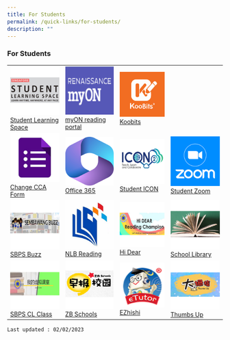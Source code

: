 ```yaml
---
title: For Students
permalink: /quick-links/for-students/
description: ""
---
```

### For Students

<table>
	<tbody>
		<tr>			
			<td><a href="https://vle.learning.moe.edu.sg/login"> <img src="images/SLS_Icon.png" ><br>Student Learning Space</a></td>
			<td><a href="https://www.myon.com.sg/login/index.html"> <img src="images/myON_Icon.png" ><br>myON reading portal</a></td>
			<td><a href="https://www.koobits.com/"> <img src="images/Koobits_Icon2.png" ><br>Koobits</a></td><td></td>
		</tr>
		<tr>
			<td><a href="https://forms.gle/tdRBGjDJx2hv7rUu5"> <img src="images/Google_Form_Icon.png" ><br>Change CCA Form</a></td>
			<td><a href="https://www.office.com/"> <img src="images/office_Icon.png" ><br>Office 365</a></td>
			<td><a href="https://workspace.google.com/dashboard"> <img src="images/ICON_icon.png" ><br>Student ICON</a></td>
			<td><a href="https://raw.githubusercontent.com/isomerpages/moe-sembawangpri/staging/images/zoom.png)"> <img src="images/zoom.png" ><br>Student Zoom</a></td>
		</tr>
		<tr>			
			<td><a href="https://go.gov.sg/sbpsbuzz"> <img src="images/Sembawang_Buzz_Icon.png" >SBPS Buzz</a></td>
			<td><a href="https://www.nlb.gov.sg/SearchDiscover/ExploreourPublications/RecommendedReads/ForChildren.aspx"> <img src="images/NLB_Icon.png" >NLB Reading</a></td>
			<td><a href="https://sites.google.com/moe.edu.sg/sbpshidear/home"> <img src="images/HiDear_Icon.png" >Hi Dear</a></td>
			<td><a href="https://schoolibrary.moe.edu.sg/sembawangpri/cgi-bin/spydus.exe/MSGTRN/WPAC/HOME"> <img src="images/OPAC_Icon.png" >School Library</a></td>
		</tr>
		<tr>
			<td><a href="https://go.gov.sg/sbpscleclass"> <img src="images/CL_Icon.png" ><br>SBPS CL Class</a></td>
			<td><a href="https://www.zbschools.sg/"> <img src="images/ZB_Schools_Icon.png" ><br>ZB Schools</a></td>
			<td><a href="https://www.ezhishi.net/Contents/"> <img src="images/Ezhishi_Icon.png" ><br>EZhishi</a></td>
			<td><a href="http://www.tuvideos.sg/cos/o.x?c=/ca7_tuvid/user&func=login"> <img src="images/Thumbs_Up_Icon.png" ><br>Thumbs Up</a></td>
		</tr>		
	</tbody>
	</table>
<!--
|  	|  	|  	|  	|
|---|---|---|---|
|  <a href="https://schoolibrary.moe.edu.sg/sembawangpri/cgi-bin/spydus.exe/MSGTRN/WPAC/HOME">![](/images/OPAC_Icon.png)[School Library](https://schoolibrary.moe.edu.sg/sembawangpri/cgi-bin/spydus.exe/MSGTRN/WPAC/HOME)	|<a href="https://vle.learning.moe.edu.sg/login">![](/images/SLS_Icon.png)<br> [SLS](https://vle.learning.moe.edu.sg/login) 	|<a href="https://www.nlb.gov.sg/SearchDiscover/ExploreourPublications/RecommendedReads/ForChildren.aspx">![](/images/NLB_Icon.png)<br>[NLB Reading ](https://www.nlb.gov.sg/SearchDiscover/ExploreourPublications/RecommendedReads/ForChildren.aspx)	| <a href="https://sites.google.com/moe.edu.sg/sbpshidear/home">![](/images/HiDear_Icon.png) [Hi Dear](https://go.gov.sg/sbpshidear)
| <a href="https://go.gov.sg/sbpscleclass">![](/images/CL_Icon.png)<br> [SBPS CL Class](https://go.gov.sg/sbpscleclass)		|  <a href="https://www.zbschools.sg/">![](/images/ZB_Schools_Icon.png) [ZB Schools](https://zbschools.sg/)	|  <a href="https://sembawangpri.moe.edu.sg/qql/slot/u508/Quick%20Links/eZhishi.PNG">![](/images/Ezhishi_Icon.png)<br>[EZhishi](https://www.ezhishi.net/Contents/)	|  <a href="http://www.tuvideos.sg/cos/o.x?c=/ca7_tuvid/user&func=login">![](/images/Thumbs_Up_Icon.png) [Thumbs Up](http://www.tuvideos.sg/cos/o.x?c=/ca7_tuvid/user&func=login)	|
|<a href="https://forms.gle/tdRBGjDJx2hv7rUu5">![](/images/Google_Form_Icon.png)[Change CCA Form](https://forms.gle/tdRBGjDJx2hv7rUu5)	|  <a href="https://go.gov.sg/sbpsbuzz">![](/images/Sembawang_Buzz_Icon.png) [SBPS Buzz](https://go.gov.sg/sbpsbuzz)	|  <a href="	https://workspace.google.com/dashboard">![](/images/ICON_icon.png) [Student ICON](https://workspace.google.com/dashboard)	| <a href="https://students-edu-sg.zoom.us">![](/images/zoom.png) [Student Zoom](https://students-edu-sg.zoom.us)	|  
| <a href="https://www.office.com">![](/images/office.png) [Office 365](https://www.office.com)	| |  |
-->

	
	Last updated : 02/02/2023
